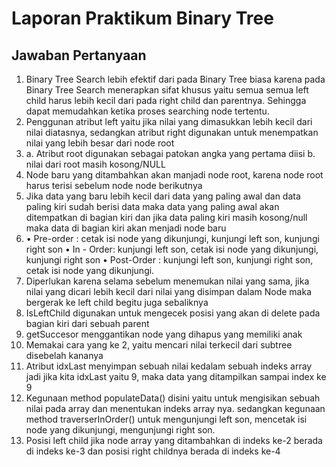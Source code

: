 # Laporan Praktikum Binary Tree

## Jawaban Pertanyaan
1. Binary Tree Search lebih efektif dari pada Binary Tree biasa karena pada Binary Tree Search menerapkan sifat khusus yaitu semua semua left child harus lebih
kecil dari pada right child dan parentnya. Sehingga dapat memudahkan ketika
proses searching node tertentu.
2. Penggunan atribut left yaitu jika nilai yang dimasukkan lebih kecil dari nilai diatasnya, sedangkan atribut right digunakan untuk menempatkan nilai yang lebih besar dari node root
3. a. Atribut root digunakan sebagai patokan angka yang pertama diisi
   b. nilai dari root masih kosong/NULL
4. Node baru yang ditambahkan akan manjadi node root, karena node root harus terisi sebelum node node berikutnya
5.	Jika data yang baru lebih kecil dari data yang paling awal dan data paling kiri sudah berisi data maka data yang paling awal akan ditempatkan di bagian kiri dan jika data paling kiri masih kosong/null maka data di bagian kiri akan menjadi node baru
6. • Pre-order : cetak isi node yang  dikunjungi, kunjungi left son, kunjungi right son
   • In - Order: kunjungi left son, cetak isi node yang dikunjungi, kunjungi right son 
   • Post-Order : kunjungi left son, kunjungi right son, cetak isi node yang dikunjungi. 
7. Diperlukan karena selama sebelum menemukan nilai yang sama, jika nilai yang dicari lebih kecil dari nilai yang disimpan dalam Node maka bergerak ke left child begitu juga sebaliknya 
8. IsLeftChild digunakan untuk mengecek posisi yang akan di delete pada bagian kiri dari sebuah parent
9.	getSuccesor menggantikan node yang dihapus yang memiliki anak
10. Memakai cara yang ke 2, yaitu mencari nilai terkecil dari subtree disebelah kananya
11.	Atribut idxLast menyimpan sebuah nilai kedalam sebuah indeks array jadi jika kita idxLast yaitu 9, maka data yang ditampilkan sampai index ke 9
12.	Kegunaan method populateData() disini yaitu untuk mengisikan sebuah nilai pada array dan menentukan indeks array nya. sedangkan kegunaan method traverserInOrder() untuk mengunjungi left son, mencetak isi node yang dikunjungi, mengunjungi right son. 
13.	Posisi left child jika node array yang ditambahkan di indeks ke-2 berada di indeks ke-3 dan posisi right childnya berada di indeks ke-4